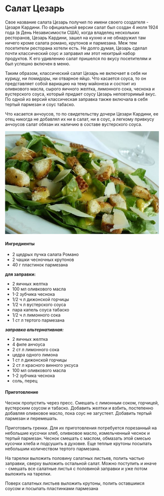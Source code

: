﻿---
image: ../pics/cezar.jpeg
---
# Салат Цезарь

Свое название салата Цезарь получил по имени своего создателя - Цезаря Кардини. По официальной версии салат был создан 4 июля 1924 года \(в День Независимости США\), когда владелец нескольких ресторанов, Цезарь Кардини, зашел на кухню и не обнаружил там ничего кроме салата романо, крутонов и пармезана. Меж тем посетители ресторана хотели есть. Не долго думая, Цезарь сделал почти классический соус и заправил им этот нехитрый набор продуктов. К его удивлению салат пришелся по вкусу посетителям и был успешно включен в меню.

Таким образом, классический салат Цезарь не включает в себя ни курицу, ни помидоры, ни отварное яйцо. Что касается соуса, то он представляет собой вариацию на тему майонеза и состоит из оливкового масла, сырого яичного желтка, лимонного сока, чеснока и вустерского соуса, который придает соусу Цезарь неповторимый вкус. По одной из версий классическая заправка также включала в себя тертый пармезан и соус табаско.

Что касается анчоусов, то по свидетельству дочери Цезари Кардини, ее отец никогда не добавлял их ни в салат, ни в соус, а легкому привкусу анчоусов салат обязан их наличию в составе вустерского соуса.

![Салат Цезарь](../pics/cezar.jpeg)

#### Ингредиенты

* 2 щедрых пучка салата Романо
* 2 чашки чесночных крутонов
* 40 г пластинок пармезана

**для заправки:**

* 2 яичных желтка
* 100 мл оливкового масла
* 1-2 зубчика чеснока
* 1/2 ч л дижонской горчицы
* 1/2 ч л вустерского соуса
* пара капель соуса табаско
* 1/2 ч л лимонного сока
* 1 ст л тертого пармезана

_**заправка альтернативная:**_

* 2 яичных желтка
* 4 филе анчоуса
* 2 ст л лимонного сока
* цедра одного лимона
* 1 ст л дижонской горчицы
* 2 ст л красного винного уксуса
* 100 мл оливкового масла
* 1-2 зубчика чеснока
* соль, перец

#### Приготовление

Чеснок пропустить через пресс. Смешать с лимонным соком, горчицей, вустерским соусом и табаско. Добавить желтки и взбить, постепенно добавляя оливковое масло, пока соус не загустеет. Добавить тертый пармезан и перемешать.

Приготовить гренки. Для их приготовления потребуется порезанный на небольшие кусочки хлеб, оливковое масло, измельченный чеснок и тертый пармезан. Чеснок смешать с маслом, обмазать этой смесью кусочки хлеба и подсушить в духовке. Еще теплые крутоны посыпать небольшим количеством тертого пармезана.

На тарелки выложить половину салатных листьев, полить частью заправки, сверху выложить остальной салат. Можно поступить и иначе - смешать все салатные листья с половиной заправки и уже потом выложить на тарелки.

Поверх салатных листьев выложить крутоны, полить оставшимся соусом и посыпать пластинками пармезана
